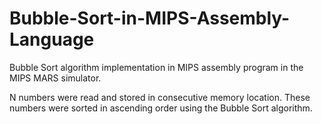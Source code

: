 # Bubble-Sort-in-MIPS-Assembly-Language
Bubble Sort algorithm implementation in MIPS assembly program in the MIPS MARS simulator.

N numbers were read and stored in consecutive memory location. These numbers were sorted in ascending order using the Bubble Sort algorithm.
